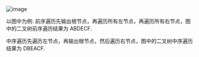 ![image](https://github.com/FudoJun/Data-Structure/assets/54784415/bbb41c4a-2c91-41b4-9ccd-7a6efe5b6b38)

以图中为例:
前序遍历先输出根节点，再遍历所有左节点，再遍历所有右节点，图中的二叉树前序遍历结果为 ABDECF.

中序遍历先遍历左节点，再输出根节点，然后遍历右节点，图中的二叉树中序遍历结果为 DBEACF.

